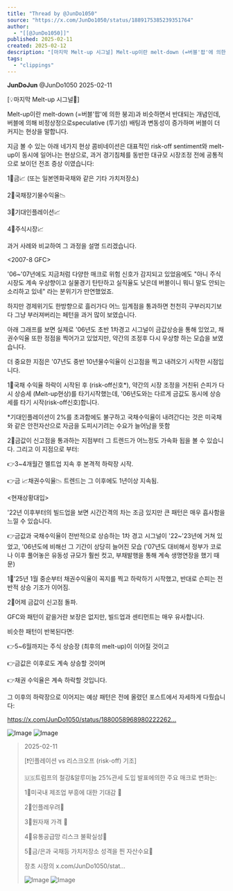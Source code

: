 ```yaml
---
title: "Thread by @JunDo1050"
source: "https://x.com/JunDo1050/status/1889175385239351764"
author:
  - "[[@JunDo1050]]"
published: 2025-02-11
created: 2025-02-12
description: "[마지막 Melt-up 시그널] Melt-up이란 melt-down (=버블'팝'에 의한 붕괴)과 비슷하면서 반대되는 개념인데, 버블에 의해 비정상정으로speculative (투기성) 배팅과 변동성이 증가하며 버블이 더 커지는 현상을 말합니다. 지"
tags:
  - "clippings"
---
```

**JunDoJun** @JunDo1050 2025-02-11

\[💡마지막 Melt-up 시그널🛑\]

Melt-up이란 melt-down (=버블'팝'에 의한 붕괴)과 비슷하면서 반대되는 개념인데, 버블에 의해 비정상정으로speculative (투기성) 배팅과 변동성이 증가하며 버블이 더 커지는 현상을 말합니다.

지금 볼 수 있는 아래 네가지 현상 콤비네이션은 대표적인 risk-off sentiment와 melt-up이 동시에 일어나는 현상으로, 과거 경기침체를 동반한 대규모 시장조정 전에 공통적으로 보이던 전조 증상 이였습니다:

1⃣금📈 (또는 일본엔화국채와 같은 기타 가치저장소)

2⃣국채장기물수익율📉

3⃣기대인플레이션📈

4⃣주식시장📈

과거 사례와 비교하여 그 과정을 설명 드리겠습니다.

<2007-8 GFC>

'06~'07년에도 지금처럼 다양한 매크로 위험 신호가 감지되고 있었음에도 "아니 주식시장도 계속 우상향이고 실물경기 탄탄하고 실직율도 낮은데 버블이니 뭐니 말도 안되는 소리하고 있네" 라는 분위기가 만연했었죠.

하지만 경제위기도 한방향으로 흘러가다 어느 임계점을 통과하면 천천히 구부러지기보다 그냥 부러져버리는 페턴을 과거 많이 보였습니다.

아래 그래프를 보면 실제로 '06년도 초반 1차경고 시그널이 금값상승을 통해 있었고, 채권수익율 또한 정점을 찍어가고 있었지만, 약간의 조정후 다시 우상향 하는 모습을 보였습니다.

더 중요한 지점은 '07년도 중반 10년물수익율이 신고점을 찍고 내려오기 시작한 시점입니다.

1⃣국채 수익율 하락이 시작된 후 (risk-off신호\*), 약간의 시장 조정을 거친뒤 슨피가 다시 상승세 (Melt-up현상)를 타기시작했는데, '06년도와는 다르게 금값도 동시에 상승세를 타기 시작(risk-off신호)합니다.

\*기대인플레이션이 2%를 초과함에도 불구하고 국채수익율이 내려간다는 것은 미국채와 같은 안전자산으로 자금을 도피시기려는 수요가 늘어남을 뜻함

2⃣금값이 신고점을 통과하는 지점부터 그 트렌드가 어느정도 가속화 됩을 볼 수 있습니다. 그리고 이 지점으로 부터:

👉3~4개월간 멜트업 지속 후 본격적 하락장 시작.

👉금 📈채권수익율📉 트렌드는 그 이후에도 1년이상 지속됨.

<현재상황대입>

'22년 이후부터의 빌드업을 보면 시간간격의 차는 조금 있지만 큰 패턴은 매우 흡사함을 느낄 수 있습니다.

👉금값과 국채수익율이 전반적으로 상승하는 1차 경고 시그널이 '22~'23년에 거쳐 있었고, '06년도에 비해선 그 기간이 상당히 늘어진 모습 ('07년도 대비해서 정부가 코로나 이후 풀어놓은 유동성 규모가 훨씬 컷고, 부채발행을 통해 계속 생명연장을 했기 때문)

1⃣'25년 1월 중순부터 채권수익율이 꼭지를 찍고 하락하기 시작했고, 반대로 슨피는 전반적 상승 기조가 이어짐.

2⃣어제 금값이 신고점 돌파.

GFC와 패턴이 같을거란 보장은 없지만, 빌드업과 센티먼트는 매우 유사합니다.

비슷한 패턴이 반복된다면:

👉5~6월까지는 주식 상승장 (최후의 melt-up)이 이어질 것이고

👉금값은 이후로도 계속 상승할 것이며

👉채권 수익율은 계속 하락할 것입니다.

그 이후의 하락장으로 이어지는 예상 패턴은 전에 올렸던 포스트에서 자세하게 다뤘습니다:

https://x.com/JunDo1050/status/1880058968980222262…

![Image](https://pbs.twimg.com/media/Gjeh7mibwAAVB78?format=jpg&name=large) ![Image](https://pbs.twimg.com/media/Gjem0mBaEAER6_O?format=jpg&name=large)

> 2025-02-11
> 
> \[❗️인플레이션 vs 리스크오프 (risk-off) 기조\]
> 
> 🇺🇸트럼프의 철강&알루미늄 25%관세 도입 발표에의한 주요 매크로 변화는:
> 
> 1⃣미국내 제조업 부흥에 대한 기대감 🔺
> 
> 2⃣인플레우려🔺
> 
> 3⃣원자재 가격 🔺
> 
> 4⃣유통공급망 리스크 불확실성🔺
> 
> 5⃣금/은과 국채등 가치저장소 성격을 띈 자산수요🔺
> 
> 장초 시장의 x.com/JunDo1050/stat…
> 
> ![Image](https://pbs.twimg.com/media/GjdZo9YaIAAjUwf?format=jpg&name=large) ![Image](https://pbs.twimg.com/media/GjdkxWsbMAAsl9L?format=png&name=large)